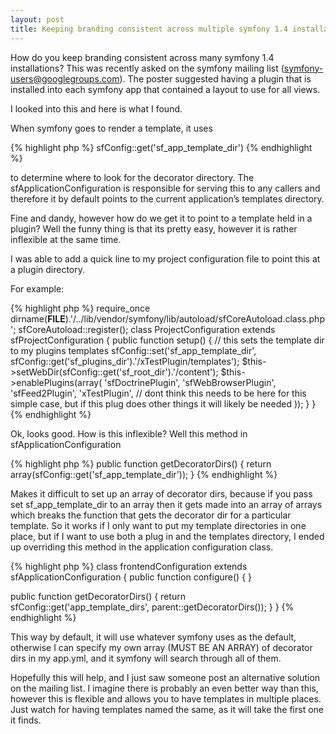 ```yaml
---
layout: post
title: Keeping branding consistent across multiple symfony 1.4 installations (Using layouts from plugins)
---
```

How do you keep branding consistent across many symfony 1.4 installations? This was recently asked on the symfony mailing list (symfony-users@googlegroups.com). The poster suggested having a plugin that is installed into each symfony app that contained a layout to use for all views.

I looked into this and here is what I found.

When symfony goes to render a template, it uses

{% highlight php %}
sfConfig::get('sf_app_template_dir')
{% endhighlight %}

to determine where to look for the decorator directory. The sfApplicationConfiguration is responsible for serving this to any callers and therefore it by default points to the current application’s templates directory.

Fine and dandy, however how do we get it to point to a template held in a plugin? Well the funny thing is that its pretty easy, however it is rather inflexible at the same time.

I was able to add a quick line to my project configuration file to point this at a plugin directory.

For example:

{% highlight php %}
require_once dirname(__FILE__).'/../lib/vendor/symfony/lib/autoload/sfCoreAutoload.class.php';
sfCoreAutoload::register();
class ProjectConfiguration extends sfProjectConfiguration
{
  public function setup()
  {
    // this sets the template dir to my plugins templates
    sfConfig::set('sf_app_template_dir', sfConfig::get('sf_plugins_dir').'/xTestPlugin/templates');
    $this->setWebDir(sfConfig::get('sf_root_dir').'/content');
    $this->enablePlugins(array(
      'sfDoctrinePlugin',
      'sfWebBrowserPlugin',
      'sfFeed2Plugin',
      'xTestPlugin', // dont think this needs to be here for this simple case, but if this plug does other things it will likely be needed
    ));
  }
}
{% endhighlight %}

Ok, looks good. How is this inflexible? Well this method in sfApplicationConfiguration

{% highlight php %}
public function getDecoratorDirs()
{
  return array(sfConfig::get('sf_app_template_dir'));
}
{% endhighlight %}

Makes it difficult to set up an array of decorator dirs, because if you pass set sf_app_template_dir to an array then it gets made into an array of arrays which breaks the function that gets the decorator dir for a particular template. So it works if I only want to put my template directories in one place, but if I want to use both a plug in and the templates directory, I ended up overriding this method in the application configuration class.

{% highlight php %}
class frontendConfiguration extends sfApplicationConfiguration
{
  public function configure()
  {
  }
 
  public function getDecoratorDirs()
  {
    return sfConfig::get('app_template_dirs', parent::getDecoratorDirs());
  }
}
{% endhighlight %}

This way by default, it will use whatever symfony uses as the default, otherwise I can specify my own array (MUST BE AN ARRAY) of decorator dirs in my app.yml, and it symfony will search through all of them.

Hopefully this will help, and I just saw someone post an alternative solution on the mailing list. I imagine there is probably an even better way than this, however this is flexible and allows you to have templates in multiple places. Just watch for having templates named the same, as it will take the first one it finds.
